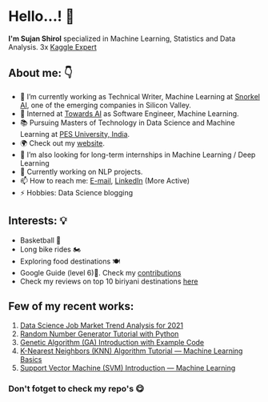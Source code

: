 # Hello...! 👋

**I'm Sujan Shirol** specialized in Machine Learning, Statistics and Data Analysis. 3x [Kaggle Expert](https://www.kaggle.com/sujan97)

## About me: 👇

- 🎯 I’m currently working as Technical Writer, Machine Learning at  [Snorkel AI](https://www.linkedin.com/company/snorkel-ai/mycompany/), one of the emerging companies in Silicon Valley.
- 🥇 Interned at  [Towards AI](https://www.linkedin.com/company/towards-artificial-intelligence/) as Software Engineer, Machine Learning.
- 📚 Pursuing Masters of Technology in Data Science and Machine Learning at [PES University, India](https://pes.edu).
- 🌍 Check out my [website](https://sujan-shirol.wixsite.com/resume).
- 🚀 I’m also looking for long-term internships in Machine Learning / Deep Learning
- 💬 Currently working on NLP projects.
- 📫 How to reach me: [E-mail](mailto:sshirol73@gmail.com), [LinkedIn](https://www.linkedin.com/in/sujan-shirol/) (More Active)
- ⚡ Hobbies: Data Science blogging

## Interests: 💡
- Basketball 🏀
- Long bike rides 🏍️
- Exploring food destinations 🍽
- Google Guide (level 6)🤠. Check my [contributions](https://maps.app.goo.gl/EPFd666AoyhdWwHt9)
- Check my reviews on top 10 biriyani destinations [here](https://www.google.com/maps/placelists/list/zdgKBclzNJSzL8VMh6pB-QtVkcguYw)

## Few of my recent works:
1. [Data Science Job Market Trend Analysis for 2021](https://pub.towardsai.net/current-data-science-job-market-trend-analysis-future-4184f03a04ca?source=friends_link&sk=a6a4a77eb5ca0cfb61d2c9382e3ad3c2)
2. [Random Number Generator Tutorial with Python](https://pub.towardsai.net/random-number-generator-tutorial-with-python-3b35986132c7?source=friends_link&sk=c70b98e0e7e3fdc089afcefd1ff66d32)
3. [Genetic Algorithm (GA) Introduction with Example Code](https://pub.towardsai.net/genetic-algorithm-ga-introduction-with-example-code-e59f9bc58eaf?source=friends_link&sk=9354f7181d726dd0c005301129dda9e9)
4. [K-Nearest Neighbors (KNN) Algorithm Tutorial — Machine Learning Basics](https://pub.towardsai.net/k-nearest-neighbors-knn-algorithm-tutorial-machine-learning-basics-ml-ec6756d3e0ac?source=friends_link&sk=4ab6eec752ef4293bad0e490eb3ca864)
5. [Support Vector Machine (SVM) Introduction — Machine Learning](https://pub.towardsai.net/support-vector-machine-svm-introduction-machine-learning-8c56b7da63f1?source=friends_link&sk=fa4eff1d93971e1903784ffe156f5567)

### Don't fotget to check my repo's 😋
